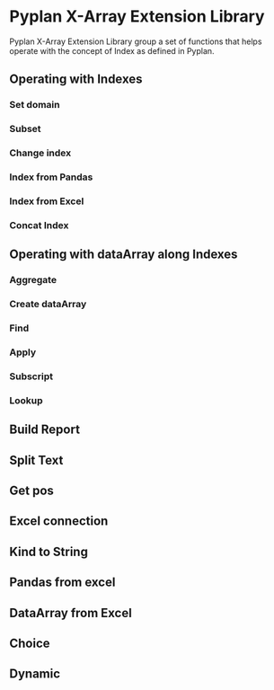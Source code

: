 
# Pyplan X-Array Extension Library

Pyplan X-Array Extension Library group a set of functions that helps operate with the concept of Index as defined in Pyplan.

## Operating with Indexes
### Set domain
### Subset
### Change index
### Index from Pandas
### Index from Excel
### Concat Index

## Operating with dataArray along Indexes
### Aggregate
### Create dataArray
### Find
### Apply
### Subscript
### Lookup

## Build Report
## Split Text
## Get pos
## Excel connection
## Kind to String
## Pandas from excel
## DataArray from Excel
## Choice
## Dynamic



<!--stackedit_data:
eyJoaXN0b3J5IjpbLTE4NTA1MTk4ODYsLTYyNjc3NzA4MiwxNj
EyMTk4NDY4XX0=
-->